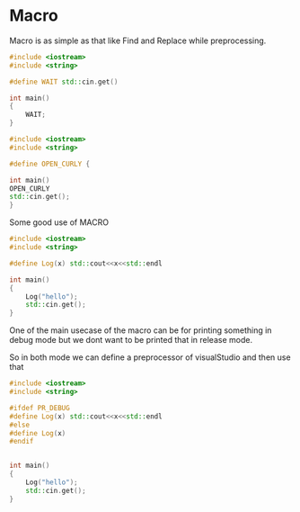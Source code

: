 # Macro

Macro is as simple as that like Find and Replace while preprocessing.

```c++
#include <iostream>
#include <string>

#define WAIT std::cin.get()

int main()
{
    WAIT;
}
```

```c++
#include <iostream>
#include <string>

#define OPEN_CURLY {

int main()
OPEN_CURLY
std::cin.get();
}
```

Some good use of MACRO

```c++
#include <iostream>
#include <string>

#define Log(x) std::cout<<x<<std::endl

int main()
{
	Log("hello");
	std::cin.get();
}
```

One of the main usecase of the macro can be for printing something in debug mode but we dont want to be printed that in release mode.

So in both mode we can define a preprocessor of visualStudio and then use that

```c++
#include <iostream>
#include <string>

#ifdef PR_DEBUG
#define Log(x) std::cout<<x<<std::endl
#else
#define Log(x)
#endif


int main()
{
	Log("hello");
	std::cin.get();
}
```
